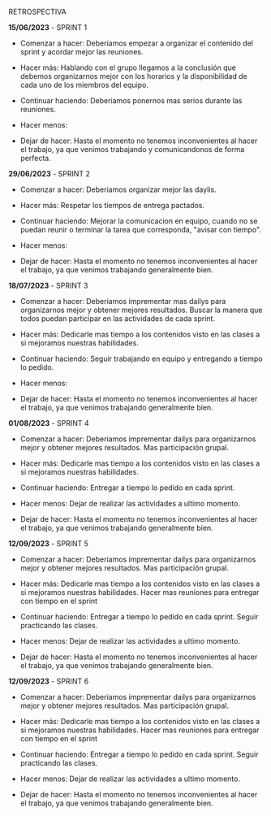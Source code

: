 RETROSPECTIVA

**15/06/2023** - SPRINT 1

- Comenzar a hacer: Deberiamos empezar a organizar el contenido del sprint y acordar mejor las reuniones.

- Hacer más: Hablando con el grupo llegamos a la conclusión que debemos organizarnos mejor con los horarios y la disponibilidad de cada uno de los miembros del equipo.

- Continuar haciendo: Deberiamos ponernos mas serios durante las reuniones.

- Hacer menos:

- Dejar de hacer: Hasta el momento no tenemos inconvenientes al hacer el trabajo, ya que venimos trabajando y comunicandonos de forma perfecta.

**29/06/2023** - SPRINT 2

- Comenzar a hacer: Deberiamos organizar mejor las daylis.

- Hacer más: Respetar los tiempos de entrega pactados.

- Continuar haciendo: Mejorar la comunicacion en equipo, cuando no se puedan reunir o terminar la tarea que corresponda, "avisar con tiempo".

- Hacer menos:

- Dejar de hacer: Hasta el momento no tenemos inconvenientes al hacer el trabajo, ya que venimos trabajando generalmente bien. 

**18/07/2023** - SPRINT 3

- Comenzar a hacer: Deberiamos imprementar mas dailys para organizarnos mejor y obtener mejores resultados. Buscar la manera que todos puedan participar en las actividades de cada sprint.

- Hacer más: Dedicarle mas tiempo a los contenidos visto en las clases a si mejoramos nuestras habilidades.

- Continuar haciendo: Seguir trabajando en equipo y entregando a tiempo lo pedido. 

- Hacer menos: 

- Dejar de hacer: Hasta el momento no tenemos inconvenientes al hacer el trabajo, ya que venimos trabajando generalmente bien.

**01/08/2023** - SPRINT 4

- Comenzar a hacer: Deberiamos imprementar dailys para organizarnos mejor y obtener mejores resultados. Mas participación grupal.

- Hacer más: Dedicarle mas tiempo a los contenidos visto en las clases a si mejoramos nuestras habilidades.

- Continuar haciendo: Entregar a tiempo lo pedido en cada sprint.

- Hacer menos: Dejar de realizar las actividades a ultimo momento. 

- Dejar de hacer: Hasta el momento no tenemos inconvenientes al hacer el trabajo, ya que venimos trabajando generalmente bien.


**12/09/2023** - SPRINT 5

- Comenzar a hacer: Deberiamos imprementar dailys para organizarnos mejor y obtener mejores resultados. Mas participación grupal.

- Hacer más: Dedicarle mas tiempo a los contenidos visto en las clases a si mejoramos nuestras habilidades. Hacer mas reuniones para entregar con tiempo en el sprint

- Continuar haciendo: Entregar a tiempo lo pedido en cada sprint. Seguir practicando las clases.

- Hacer menos:  Dejar de realizar las actividades a ultimo momento.

- Dejar de hacer: Hasta el momento no tenemos inconvenientes al hacer el trabajo, ya que venimos trabajando generalmente bien.

**12/09/2023** - SPRINT 6

- Comenzar a hacer: Deberiamos imprementar dailys para organizarnos mejor y obtener mejores resultados. Mas participación grupal.

- Hacer más: Dedicarle mas tiempo a los contenidos visto en las clases a si mejoramos nuestras habilidades. Hacer mas reuniones para entregar con tiempo en el sprint

- Continuar haciendo: Entregar a tiempo lo pedido en cada sprint. Seguir practicando las clases.

- Hacer menos:  Dejar de realizar las actividades a ultimo momento.

- Dejar de hacer: Hasta el momento no tenemos inconvenientes al hacer el trabajo, ya que venimos trabajando generalmente bien.

